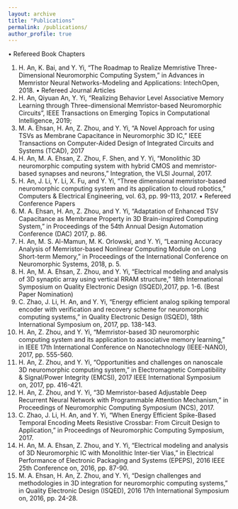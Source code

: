 ```yaml
---
layout: archive
title: "Publications"
permalink: /publications/
author_profile: true
---
```



•	Refereed Book Chapters
1.	H. An, K. Bai, and Y. Yi, “The Roadmap to Realize Memristive Three-Dimensional Neuromorphic Computing System,” in Advances in Memristor Neural Networks-Modeling and Applications: IntechOpen, 2018. 
•	Refereed Journal Articles
1.	H. An, Qiyuan An, Y. Yi, “Realizing Behavior Level Associative Memory Learning through Three-dimensional Memristor-based Neuromorphic Circuits”, IEEE Transactions on Emerging Topics in Computational Intelligence, 2019;
2.	M. A. Ehsan, H. An, Z. Zhou, and Y. Yi, “A Novel Approach for using TSVs as Membrane Capacitance in Neuromorphic 3D IC,” IEEE Transactions on Computer-Aided Design of Integrated Circuits and Systems (TCAD), 2017
3.	H. An, M. A. Ehsan, Z. Zhou, F. Shen, and Y. Yi, “Monolithic 3D neuromorphic computing system with hybrid CMOS and memristor-based synapses and neurons,” Integration, the VLSI Journal, 2017.
4.	H. An, J. Li, Y. Li, X. Fu, and Y. Yi, “Three dimensional memristor-based neuromorphic computing system and its application to cloud robotics,” Computers & Electrical Engineering, vol. 63, pp. 99-113, 2017.
•	Refereed Conference Papers
1.	M. A. Ehsan, H. An, Z. Zhou, and Y. Yi, “Adaptation of Enhanced TSV Capacitance as Membrane Property in 3D Brain-inspired Computing System,” in Proceedings of the 54th Annual Design Automation Conference (DAC) 2017, p. 86.
2.	H. An, M. S. Al-Mamun, M. K. Orlowski, and Y. Yi, “Learning Accuracy Analysis of Memristor-based Nonlinear Computing Module on Long Short-term Memory,” in Proceedings of the International Conference on Neuromorphic Systems, 2018, p. 5.
3.	H. An, M. A. Ehsan, Z. Zhou, and Y. Yi, “Electrical modeling and analysis of 3D synaptic array using vertical RRAM structure,” 18th International Symposium on Quality Electronic Design (ISQED),2017, pp. 1-6. (Best Paper Nomination)
4.	C. Zhao, J. Li, H. An, and Y. Yi, “Energy efficient analog spiking temporal encoder with verification and recovery scheme for neuromorphic computing systems,” in Quality Electronic Design (ISQED), 18th International Symposium on, 2017, pp. 138-143.
5.	H. An, Z. Zhou, and Y. Yi, “Memristor-based 3D neuromorphic computing system and its application to associative memory learning,” in IEEE 17th International Conference on Nanotechnology (IEEE-NANO), 2017, pp. 555-560.
6.	H. An, Z. Zhou, and Y. Yi, “Opportunities and challenges on nanoscale 3D neuromorphic computing system,” in Electromagnetic Compatibility & Signal/Power Integrity (EMCSI), 2017 IEEE International Symposium on, 2017, pp. 416-421.
7.	H. An, Z. Zhou, and Y. Yi, “3D Memristor-based Adjustable Deep Recurrent Neural Network with Programmable Attention Mechanism,” in Proceedings of Neuromorphic Computing Symposium (NCS), 2017.
8.	C. Zhao, J. Li, H. An, and Y. Yi, “When Energy Efficient Spike-Based Temporal Encoding Meets Resistive Crossbar: From Circuit Design to Application,” in Proceedings of Neuromorphic Computing Symposium, 2017.
9.	H. An, M. A. Ehsan, Z. Zhou, and Y. Yi, “Electrical modeling and analysis of 3D Neuromorphic IC with Monolithic Inter-tier Vias,” in Electrical Performance of Electronic Packaging and Systems (EPEPS), 2016 IEEE 25th Conference on, 2016, pp. 87-90.
10.	M. A. Ehsan, H. An, Z. Zhou, and Y. Yi, “Design challenges and methodologies in 3D integration for neuromorphic computing systems,” in Quality Electronic Design (ISQED), 2016 17th International Symposium on, 2016, pp. 24-28.
